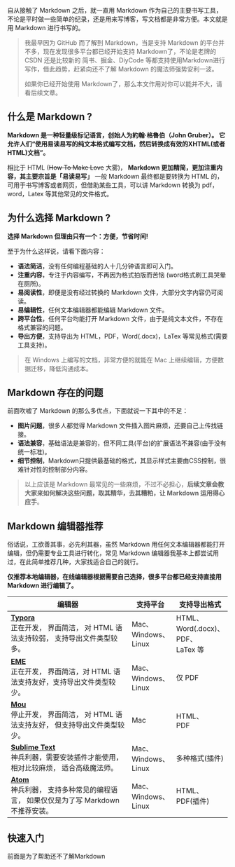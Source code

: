 自从接触了 Markdown 之后，就一直用 Markdown 作为自己的主要书写工具，不论是平时做一些简单的纪录，还是用来写博客，写文档都是非常方便。本文就是用 Markdown 进行书写的。

> 我最早因为 GitHub 而了解到 Markdown，当是支持 Markdown 的平台并不多，现在发现很多平台都已经开始支持 Markdown了，不论是老牌的 CSDN 还是比较新的 简书、掘金、DiyCode 等都支持使用Markdown进行写作，借此趋势，赶紧向还不了解 Markdown 的魔法师强势安利一波。
>
> 如果你已经开始使用 Markdown了，那么本文作用对你可以能并不大，请看后续文章。



## 什么是 Markdown ?

**Markdown 是一种轻量级标记语言，创始人为約翰·格魯伯（John Gruber）。 它允许人们“使用易读易写的纯文本格式编写文档，然后转换成有效的XHTML(或者HTML)文档”。**

相比于 HTML (~~How To Make Love~~ 大雾)， **Markdown 更加精简，更加注重内容，其主要宗旨是「易读易写」** 一般 Markdown 最终都是要转换为 HTML 的，可用于书写博客或者网页，但借助某些工具，可以讲 Markdown 转换为 pdf，word，Latex 等其他常见的文件格式。



## 为什么选择 Markdown ?

**选择 Markdown 但理由只有一个：方便，节省时间!**

至于为什么这样说，请看下面内容：

* **语法简洁**，没有任何编程基础的人十几分钟语言即可入门。
* **注重内容**，专注于内容编写，不再因为格式拍版而苦恼 (word格式刷工具哭晕在厕所)。
* **易阅读性**，即便是没有经过转换的 Markdown 文件，大部分文字内容仍可阅读。
* **易编辑性**，任何文本编辑器都能编辑 Markdown 文件。
* **跨平台性**，任何平台均能打开 Markdown 文件，由于是纯文本文件，不存在格式兼容的问题。
* **导出方便**，支持导出为 HTML，PDF，Word(.docx)，LaTex 等常见格式(需要工具支持)。

> 在 Windows 上编写的文档，非常方便的就能在 Mac 上继续编辑，方便数据迁移，降低沟通成本。



## Markdown 存在的问题

前面吹嘘了 Markdown 的那么多优点，下面就说一下其中的不足：

* **图片问题**，很多人都觉得 Markdown 文件插入图片麻烦，还要自己上传找链接。
* **语法兼容**，基础语法是兼容的，但不同工具(平台)的扩展语法不兼容(由于没有统一标准)。
* **细节控制**，Markdown只提供最基础的格式，其显示样式主要由CSS控制，很难针对性的控制部分内容。

> 以上应该是 Markdown 最常见的一些麻烦，不过不必担心，**后续文章会教大家来如何解决这些问题，取其精华，去其糟粕，让 Markdown 运用得心应手**。



## Markdown 编辑器推荐

俗话说，工欲善其事，必先利其器，虽然 Markdown 用任何文本编辑器都能打开编辑，但仍需要专业工具进行转化，常见 Markdown 编辑器我基本上都尝试用过，在此简单推荐几种，大家找适合自己的就行。

**仅推荐本地编辑器，在线编辑器根据需要自己选择，很多平台都已经支持直接用 Markdown 进行编辑了。**

| 编辑器                                      | 支持平台                        | 支持导出格式                                   |
| ---------------------------------------- | --------------------------- | ---------------------------------------- |
| [**Typora**](http://www.typora.io/) <br/> 正在开发， 界面简洁， 对 HTML 语法支持较弱， 支持导出文件类型较多。 | Mac、<br> Windows、<br> Linux | HTML、 <br>Word(.docx)、 <br>PDF、 <br>LaTex 等 |
| [**EME**](https://eme.moe/) <br/> 正在开发， 界面简洁，对 HTML 语法支持友好，支持导出文件类型较少。 | Mac、 <br>Windows、 <br>Linux | 仅 PDF                                    |
| [**Mou**](http://25.io/mou/) <br/> 停止开发， 界面简洁， 对 HTML 语法支持友好， 但支持导出文件类型较少。 | Mac                         | HTML、 <br>PDF                            |
| [**Sublime Text**](http://www.sublimetext.com/3) <br/> 神兵利器，需要安装插件才能使用， 相对比较麻烦， 适合高级魔法师。 | Mac、 <br>Windows、 <br>Linux | 多种格式(插件)                                 |
| [**Atom**](https://atom.io/) <br/> 神兵利器， 支持多种常见的编程语言， 如果仅仅是为了写 Markdown 不推荐安装。 | Mac、 <br>Windows、 <br>Linux | HTML、 <br>PDF(插件)                        |



## 快速入门

前面是为了帮助还不了解Markdown


